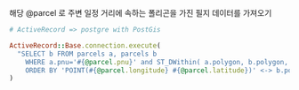 해당 @parcel 로 주변 일정 거리에 속하는 폴리곤을 가진 필지 데이터를 가져오기



```ruby
# ActiveRecord => postgre with PostGis

ActiveRecord::Base.connection.execute(
  "SELECT b FROM parcels a, parcels b 
	WHERE a.pnu='#{@parcel.pnu}' and ST_DWithin( a.polygon, b.polygon, 0.001) 
	ORDER BY 'POINT(#{@parcel.longitude} #{@parcel.latitude})' <-> b.polygon;"
)
```

